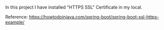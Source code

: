 In this project I have installed "HTTPS SSL" Certificate in my local.

Reference: https://howtodoinjava.com/spring-boot/spring-boot-ssl-https-example/